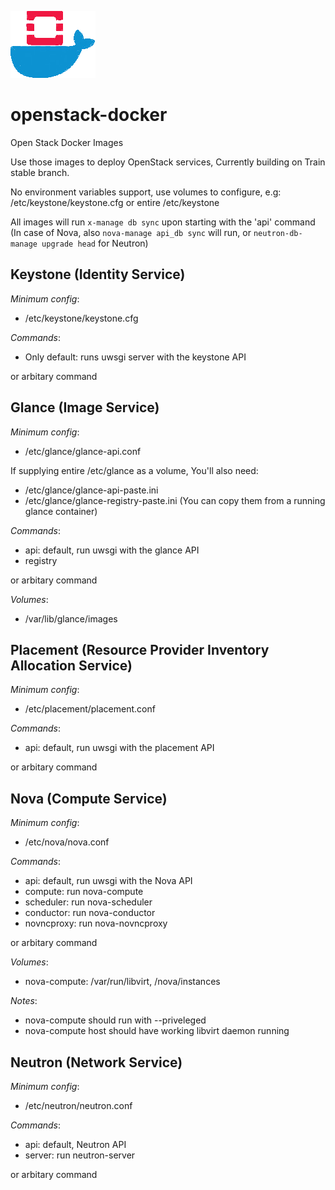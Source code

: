 ![Logo](https://github.com/SysBind/openstack-docker/blob/master/logo.png)
# openstack-docker
Open Stack Docker Images


Use those images to deploy OpenStack services, Currently building on Train stable branch.

No environment variables support, use volumes to configure, 
e.g: /etc/keystone/keystone.cfg
or entire /etc/keystone

All images will run `x-manage db sync` upon starting with the 'api' command
(In case of Nova, also `nova-manage api_db sync` will run, or `neutron-db-manage upgrade head` for Neutron)

## Keystone (Identity Service)

_Minimum config_: 
- /etc/keystone/keystone.cfg

_Commands_:
- Only default: runs uwsgi server with the keystone API

or arbitary command

## Glance (Image Service)
_Minimum config_: 
- /etc/glance/glance-api.conf

If supplying entire /etc/glance as a volume,
You'll also need:
- /etc/glance/glance-api-paste.ini
- /etc/glance/glance-registry-paste.ini
(You can copy them from a running glance container)

_Commands_:
- api: default, run uwsgi with the glance API
- registry

or arbitary command

_Volumes_:
- /var/lib/glance/images

## Placement (Resource Provider Inventory Allocation Service)

_Minimum config_: 
- /etc/placement/placement.conf

_Commands_:
- api: default, run uwsgi with the placement API

or arbitary command


## Nova (Compute Service)

_Minimum config_: 
- /etc/nova/nova.conf

_Commands_:
- api: default, run uwsgi with the Nova API
- compute: run nova-compute
- scheduler: run nova-scheduler
- conductor: run nova-conductor
- novncproxy: run nova-novncproxy

or arbitary command

_Volumes_:
- nova-compute: /var/run/libvirt, /nova/instances

_Notes_:
- nova-compute should run with --priveleged
- nova-compute host should have working libvirt daemon running


## Neutron (Network Service)

_Minimum config_: 
- /etc/neutron/neutron.conf

_Commands_:
- api: default, Neutron API
- server: run neutron-server

or arbitary command
